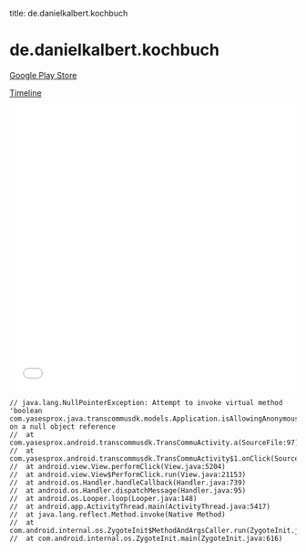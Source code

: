 title: de.danielkalbert.kochbuch

# de.danielkalbert.kochbuch

[Google Play Store](https://play.google.com/store/apps/details?id=de.danielkalbert.kochbuch)

[Timeline](./vis-timeline.html)

<iframe src="./vis-timeline.html" width="100%" height="500px" style="border:none;"></iframe>

```
// java.lang.NullPointerException: Attempt to invoke virtual method 'boolean com.yasesprox.java.transcommusdk.models.Application.isAllowingAnonymousTranslations()' on a null object reference
// 	at com.yasesprox.android.transcommusdk.TransCommuActivity.a(SourceFile:97)
// 	at com.yasesprox.android.transcommusdk.TransCommuActivity$1.onClick(SourceFile:80)
// 	at android.view.View.performClick(View.java:5204)
// 	at android.view.View$PerformClick.run(View.java:21153)
// 	at android.os.Handler.handleCallback(Handler.java:739)
// 	at android.os.Handler.dispatchMessage(Handler.java:95)
// 	at android.os.Looper.loop(Looper.java:148)
// 	at android.app.ActivityThread.main(ActivityThread.java:5417)
// 	at java.lang.reflect.Method.invoke(Native Method)
// 	at com.android.internal.os.ZygoteInit$MethodAndArgsCaller.run(ZygoteInit.java:726)
// 	at com.android.internal.os.ZygoteInit.main(ZygoteInit.java:616)

```



